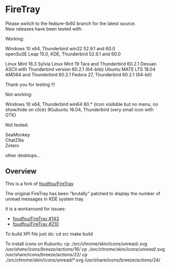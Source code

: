 FireTray
=======


Please switch to the feature-tb60 branch for the latest source.  
New releases have been tested with:  

Working:

Windows 10 x64, Thunderbird win32 52.9.1 and 60.0  
openSuSE Leap 15.0, KDE, Thunderbird 52.9.1 and 60.0  

Linux Mint 18.3 Sylvia
Linux Mint 19 Tara and Thunderbird 60.2.1
Devuan ASCII with Thunderbird version 60.2.1 (64-bits)
Ubuntu MATE LTS 18.04 AMD64 and Thunderbird 60.2.1
Fedora 27, Thunderbird 60.2.1 (64-bit)

Thank you for testing !!!

Not working:

Windows 10 x64, Thunderbird win64 60.* (icon visibible but no menu, no show/hide on click)
(K)ubuntu 16.04, Thunderbird (very small icon with GTK)



Not tested:

SeaMonkey  
ChatZilla  
Zotero  

other desktops...



Overview
--------

This is a fork of [foudfou/FireTray](https://github.com/foudfou/FireTray)

The original FireTray has been "brutally" patched to display the number of unread messages in KDE system tray.

It is a workaround for issues:
* [foudfou/FireTray #143](https://github.com/foudfou/FireTray/issues/143)
* [foudfou/FireTray #210](https://github.com/foudfou/FireTray/issues/210)

To build XPI file just do:
	cd src
	make build

To install icons on Kubuntu:
	cp ./src/chrome/skin/icons/unread/*.svg /usr/share/icons/breeze/actions/16/
	cp ./src/chrome/skin/icons/unread/*.svg /usr/share/icons/breeze/actions/22/
	cp ./src/chrome/skin/icons/unread/*.svg /usr/share/icons/breeze/actions/24/
